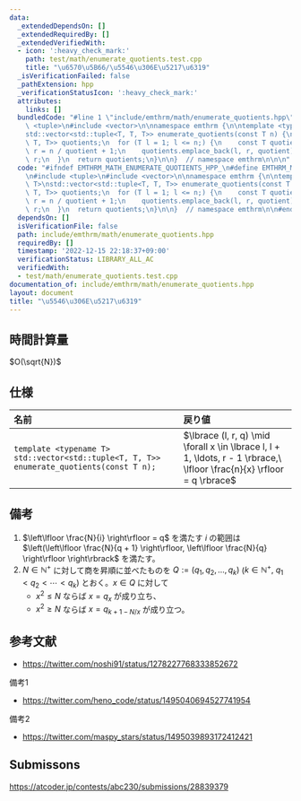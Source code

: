 ```yaml
---
data:
  _extendedDependsOn: []
  _extendedRequiredBy: []
  _extendedVerifiedWith:
  - icon: ':heavy_check_mark:'
    path: test/math/enumerate_quotients.test.cpp
    title: "\u6570\u5B66/\u5546\u306E\u5217\u6319"
  _isVerificationFailed: false
  _pathExtension: hpp
  _verificationStatusIcon: ':heavy_check_mark:'
  attributes:
    links: []
  bundledCode: "#line 1 \"include/emthrm/math/enumerate_quotients.hpp\"\n\n\n\n#include\
    \ <tuple>\n#include <vector>\n\nnamespace emthrm {\n\ntemplate <typename T>\n\
    std::vector<std::tuple<T, T, T>> enumerate_quotients(const T n) {\n  std::vector<std::tuple<T,\
    \ T, T>> quotients;\n  for (T l = 1; l <= n;) {\n    const T quotient = n / l,\
    \ r = n / quotient + 1;\n    quotients.emplace_back(l, r, quotient);\n    l =\
    \ r;\n  }\n  return quotients;\n}\n\n}  // namespace emthrm\n\n\n"
  code: "#ifndef EMTHRM_MATH_ENUMERATE_QUOTIENTS_HPP_\n#define EMTHRM_MATH_ENUMERATE_QUOTIENTS_HPP_\n\
    \n#include <tuple>\n#include <vector>\n\nnamespace emthrm {\n\ntemplate <typename\
    \ T>\nstd::vector<std::tuple<T, T, T>> enumerate_quotients(const T n) {\n  std::vector<std::tuple<T,\
    \ T, T>> quotients;\n  for (T l = 1; l <= n;) {\n    const T quotient = n / l,\
    \ r = n / quotient + 1;\n    quotients.emplace_back(l, r, quotient);\n    l =\
    \ r;\n  }\n  return quotients;\n}\n\n}  // namespace emthrm\n\n#endif  // EMTHRM_MATH_ENUMERATE_QUOTIENTS_HPP_\n"
  dependsOn: []
  isVerificationFile: false
  path: include/emthrm/math/enumerate_quotients.hpp
  requiredBy: []
  timestamp: '2022-12-15 22:18:37+09:00'
  verificationStatus: LIBRARY_ALL_AC
  verifiedWith:
  - test/math/enumerate_quotients.test.cpp
documentation_of: include/emthrm/math/enumerate_quotients.hpp
layout: document
title: "\u5546\u306E\u5217\u6319"
---
```



## 時間計算量

$O(\sqrt{N})$


## 仕様

|名前|戻り値|
|:--|:--|
|`template <typename T> std::vector<std::tuple<T, T, T>> enumerate_quotients(const T n);`|$\lbrace (l, r, q) \mid \forall x \in \lbrace l, l + 1, \ldots, r - 1 \rbrace,\ \lfloor \frac{n}{x} \rfloor = q \rbrace$|


## 備考

1. $\left\lfloor \frac{N}{i} \right\rfloor = q$ を満たす $i$ の範囲は $\left(\left\lfloor \frac{N}{q + 1} \right\rfloor, \left\lfloor \frac{N}{q} \right\rfloor \right\rbrack$ を満たす。
2. $N \in \mathbb{N}^+$ に対して商を昇順に並べたものを $Q \mathrel{:=} (q_1, q_2, \ldots, q_k)$ ($k \in \mathbb{N}^+,\ q_1 < q_2 < \cdots < q_k$) とおく。$x \in Q$ に対して
   - $x^2 \leq N$ ならば $x = q_x$ が成り立ち、
   - $x^2 \geq N$ ならば $x = q_{k + 1 - N / x}$ が成り立つ。


## 参考文献

- https://twitter.com/noshi91/status/1278227768333852672

備考1
- https://twitter.com/heno_code/status/1495040694527741954

備考2
- https://twitter.com/maspy_stars/status/1495039893172412421


## Submissons

https://atcoder.jp/contests/abc230/submissions/28839379
